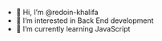 - 👋 Hi, I’m @redoin-khalifa
- 👀 I’m interested in Back End development 
- 🌱 I’m currently learning JavaScript

<!---
redoin-khalifa/redoin-khalifa is a ✨ special ✨ repository because its `README.md` (this file) appears on your GitHub profile.
You can click the Preview link to take a look at your changes.
--->
